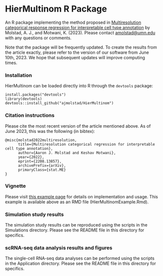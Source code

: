 # HierMultinom R Package
An R package implementing the method proposed in [Multiresolution categorical response regression for interpretable cell type annotation](https://arxiv.org/abs/2208.13857) by Molstad, A. J., and Motwani, K. (2023). Please contact amolstad@umn.edu with any questions or comments. 

Note that the package will be frequently updated. To create the results from the article exactly, please refer to the version of our software from June 10th, 2023. We hope that subsequent updates will improve computing times. 

### Installation
HierMultinom can be loaded directly into R through the `devtools` package:
```{r}
install.packages("devtools")
library(devtools)
devtools::install_github("ajmolstad/HierMultinom")
```
### Citation instructions
Please cite the most recent version of the article mentioned above. As of June 2023, this was the following (in bibtex): 
```
@misc{molstad2022multiresolution,
      title={Multiresolution categorical regression for interpretable cell type annotation}, 
      author={Aaron J. Molstad and Keshav Motwani},
      year={2022},
      eprint={2208.13857},
      archivePrefix={arXiv},
      primaryClass={stat.ME}
}
```
### Vignette
Please visit [this example page](https://ajmolstad.github.io/docs/HierMultinomExample.html) for details on implementation and usage. This example is available above as an RMD file (HierMultinomExample.Rmd). 

### Simulation study results
The simulation study results can be reproduced using the scripts in the Simulations directory. Please see the README file in this directory for specifics. 

### scRNA-seq data analysis results and figures
The single-cell RNA-seq data analyses can be performed using the scripts in the Application directory. Please see the README file in this directory for specifics. 
